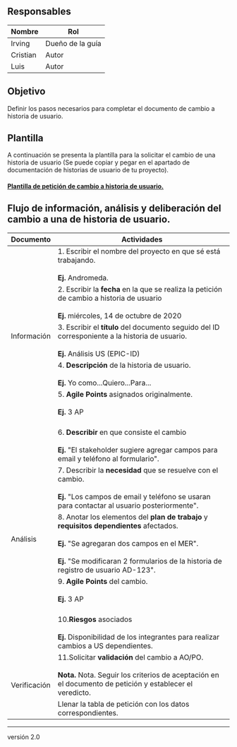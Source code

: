 ## Responsables
| Nombre   | Rol           |
| -------- | ------------- |
| Irving   | Dueño de la guía |
| Cristian | Autor         |
| Luis     | Autor         |

## Objetivo
Definir los pasos necesarios para completar el documento de cambio a historia de usuario.

## Plantilla
A continuación se presenta la plantilla para la solicitar el cambio de una historia de usuario (Se puede copiar y pegar en el apartado de documentación de historias de usuario de tu proyecto).

#### [Plantilla de petición de cambio a historia de usuario.](https://docs.google.com/document/d/1M069mmX34Qs00u1gTi_QwSYtdNtDVKalAZwjJS4YCkI/edit?usp=sharing)



## Flujo de información, análisis y deliberación del cambio a una de historia de usuario.

<table>
    <thead>
        <tr>
            <th>
                Documento
            </th>
            <th>
                Actividades
            </th>
        </tr>
    </thead>
    <tbody>
        <tr>
            <td rowspan="5">
                Información
            </td>
            <td>
                1. Escribir el nombre del proyecto en que sé está trabajando.</br></br><strong>Ej. </strong>Andromeda.
            </td>
        </tr>
        <tr>
            <td>
                2. Escribir la <strong>fecha</strong> en la que se realiza la petición de cambio a historia de usuario</br></br><strong>Ej. </strong>miércoles, 14 de octubre de 2020
            </td>
        </tr>
        <tr>
            <td>
                3. Escribir el <strong>título</strong> del documento seguido del ID corresponiente a la historia de usuario.</br></br><strong>Ej. </strong>Análisis US (EPIC-ID)
            </td>
        </tr>
        <tr>
            <td>
           4.<strong> Descripción</strong> de la historia de usuario.</br></br><strong>Ej. </strong> Yo como...Quiero...Para...
            </td>
        </tr>
        <tr>
            <td>
              5.<strong> Agile Points</strong> asignados originalmente.</br></br><strong>Ej. </strong>3 AP</br></br>
            </td>
        </tr>
		<tr>
            <td rowspan="5">
                Análisis
               </td>
            <td>
                6. <strong>Describir</strong> en que consiste el cambio</br></br><strong>Ej. </strong>"El stakeholder sugiere agregar campos para email y teléfono al formulario".
               </td>
        </tr>
        <tr>
            <td>
            7. Describir la<strong> necesidad</strong> que se resuelve con el cambio.</br></br><strong>Ej. </strong> "Los campos de email y teléfono se usaran para contactar al usuario posteriormente".
            </td>
        </tr>
        <tr>
            <td>
                8. Anotar los elementos del <strong>plan de trabajo</strong> y <strong>requisitos dependientes</strong> afectados.</br></br><strong>Ej. </strong> "Se agregaran dos campos en el MER".</br></br><strong>Ej. </strong> "Se modificaran 2 formularios de la historia de registro de usuario AD-123".
            </td>
        </tr>
        <tr>
            <td>
              9.<strong> Agile Points</strong> del cambio.</br></br><strong>Ej. </strong>3 AP</br></br>
            </td>
        </tr>
        <tr>
            <td rowspan="1">
                10.<strong>Riesgos</strong> asociados</br></br><strong>Ej. </strong> Disponibilidad de los integrantes para realizar cambios a US dependientes.
            </td>
        </tr>
<tr>
    <td rowspan="2">
                Verificación
            </td>
           <td>
               11.Solicitar <strong>validación</strong> del cambio a AO/PO.</br></br>
<strong>Nota. </strong>Nota. Seguir los criterios de aceptación en el documento de petición y establecer el veredicto.
</td>
</tr>
<tr>
<td>
   Llenar la tabla de petición con los datos correspondientes.            
</td>
</tr>
</table>

***
versión 2.0


